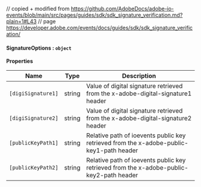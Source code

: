 // copied + modified from https://github.com/AdobeDocs/adobe-io-events/blob/main/src/pages/guides/sdk/sdk_signature_verification.md?plain=1#L43
// page https://developer.adobe.com/events/docs/guides/sdk/sdk_signature_verification/

#### SignatureOptions : `object`

**Properties**

| Name | Type | Description |
| --- | --- | --- |
| `[digiSignature1]` | string | Value of digital signature retrieved from the x-adobe-digital-signature1 header |
| `[digiSignature2]` | string | Value of digital signature retrieved from the x-adobe-digital-signature2 header |
| `[publicKeyPath1]` | string | Relative path of ioevents public key retrieved from the x-adobe-public-key1-path header |
| `[publicKeyPath2]` | string | Relative path of ioevents public key retrieved from the x-adobe-public-key2-path header |
